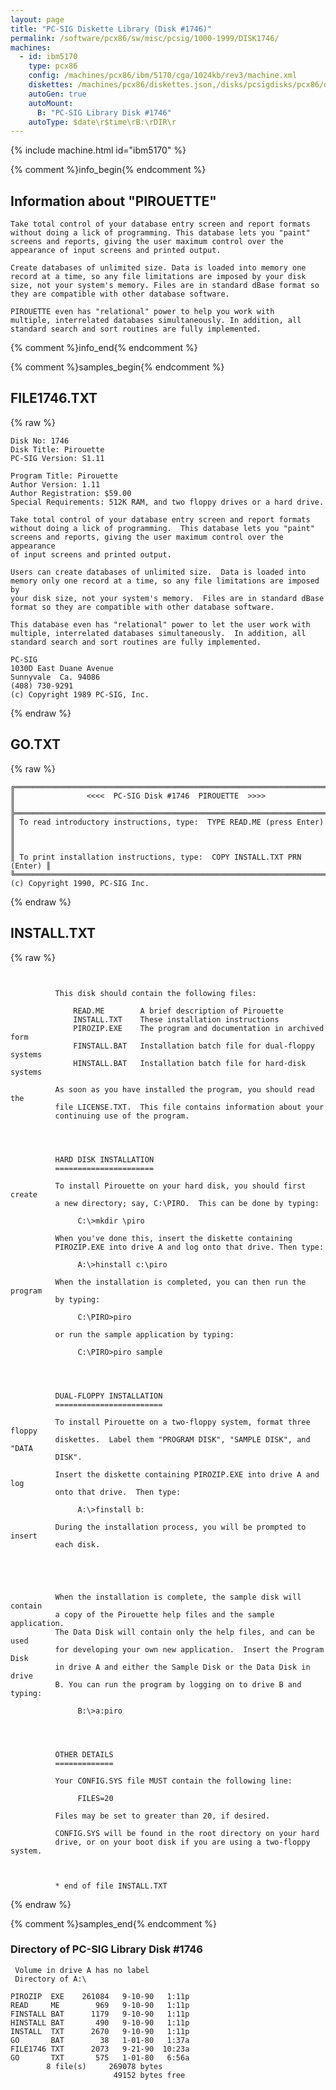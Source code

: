 ```yaml
---
layout: page
title: "PC-SIG Diskette Library (Disk #1746)"
permalink: /software/pcx86/sw/misc/pcsig/1000-1999/DISK1746/
machines:
  - id: ibm5170
    type: pcx86
    config: /machines/pcx86/ibm/5170/cga/1024kb/rev3/machine.xml
    diskettes: /machines/pcx86/diskettes.json,/disks/pcsigdisks/pcx86/diskettes.json
    autoGen: true
    autoMount:
      B: "PC-SIG Library Disk #1746"
    autoType: $date\r$time\rB:\rDIR\r
---
```


{% include machine.html id="ibm5170" %}

{% comment %}info_begin{% endcomment %}

## Information about "PIROUETTE"

    Take total control of your database entry screen and report formats
    without doing a lick of programming. This database lets you "paint"
    screens and reports, giving the user maximum control over the
    appearance of input screens and printed output.
    
    Create databases of unlimited size. Data is loaded into memory one
    record at a time, so any file limitations are imposed by your disk
    size, not your system's memory. Files are in standard dBase format so
    they are compatible with other database software.
    
    PIROUETTE even has "relational" power to help you work with
    multiple, interrelated databases simultaneously. In addition, all
    standard search and sort routines are fully implemented.
{% comment %}info_end{% endcomment %}

{% comment %}samples_begin{% endcomment %}

## FILE1746.TXT

{% raw %}
```
Disk No: 1746                                                           
Disk Title: Pirouette                                                   
PC-SIG Version: S1.11                                                   
                                                                        
Program Title: Pirouette                                                
Author Version: 1.11                                                    
Author Registration: $59.00                                             
Special Requirements: 512K RAM, and two floppy drives or a hard drive.  
                                                                        
Take total control of your database entry screen and report formats     
without doing a lick of programming.  This database lets you "paint"    
screens and reports, giving the user maximum control over the appearance
of input screens and printed output.                                    
                                                                        
Users can create databases of unlimited size.  Data is loaded into      
memory only one record at a time, so any file limitations are imposed by
your disk size, not your system's memory.  Files are in standard dBase  
format so they are compatible with other database software.             
                                                                        
This database even has "relational" power to let the user work with     
multiple, interrelated databases simultaneously.  In addition, all      
standard search and sort routines are fully implemented.                
                                                                        
PC-SIG                                                                  
1030D East Duane Avenue                                                 
Sunnyvale  Ca. 94086                                                    
(408) 730-9291                                                          
(c) Copyright 1989 PC-SIG, Inc.                                         
```
{% endraw %}

## GO.TXT

{% raw %}
```
╔═════════════════════════════════════════════════════════════════════════╗
║                <<<<  PC-SIG Disk #1746  PIROUETTE  >>>>                 ║
╠═════════════════════════════════════════════════════════════════════════╣
║ To read introductory instructions, type:  TYPE READ.ME (press Enter)    ║
║                                                                         ║
║ To print installation instructions, type:  COPY INSTALL.TXT PRN (Enter) ║
╚═════════════════════════════════════════════════════════════════════════╝
(c) Copyright 1990, PC-SIG Inc.

```
{% endraw %}

## INSTALL.TXT

{% raw %}
```


          This disk should contain the following files:

              READ.ME        A brief description of Pirouette
              INSTALL.TXT    These installation instructions
              PIROZIP.EXE    The program and documentation in archived form
              FINSTALL.BAT   Installation batch file for dual-floppy systems
              HINSTALL.BAT   Installation batch file for hard-disk systems

          As soon as you have installed the program, you should read the
          file LICENSE.TXT.  This file contains information about your
          continuing use of the program.




          HARD DISK INSTALLATION
          ======================

          To install Pirouette on your hard disk, you should first create
          a new directory; say, C:\PIRO.  This can be done by typing:

               C:\>mkdir \piro

          When you've done this, insert the diskette containing
          PIROZIP.EXE into drive A and log onto that drive. Then type:

               A:\>hinstall c:\piro

          When the installation is completed, you can then run the program
          by typing:

               C:\PIRO>piro

          or run the sample application by typing:

               C:\PIRO>piro sample




          DUAL-FLOPPY INSTALLATION
          ========================

          To install Pirouette on a two-floppy system, format three floppy
          diskettes.  Label them "PROGRAM DISK", "SAMPLE DISK", and "DATA
          DISK".

          Insert the diskette containing PIROZIP.EXE into drive A and log
          onto that drive.  Then type:

               A:\>finstall b:

          During the installation process, you will be prompted to insert
          each disk.





          When the installation is complete, the sample disk will contain
          a copy of the Pirouette help files and the sample application.
          The Data Disk will contain only the help files, and can be used
          for developing your own new application.  Insert the Program Disk
          in drive A and either the Sample Disk or the Data Disk in drive
          B. You can run the program by logging on to drive B and typing:

               B:\>a:piro




          OTHER DETAILS
          =============

          Your CONFIG.SYS file MUST contain the following line:

               FILES=20

          Files may be set to greater than 20, if desired.

          CONFIG.SYS will be found in the root directory on your hard
          drive, or on your boot disk if you are using a two-floppy system.



          * end of file INSTALL.TXT

```
{% endraw %}

{% comment %}samples_end{% endcomment %}

### Directory of PC-SIG Library Disk #1746

     Volume in drive A has no label
     Directory of A:\

    PIROZIP  EXE    261084   9-10-90   1:11p
    READ     ME        969   9-10-90   1:11p
    FINSTALL BAT      1179   9-10-90   1:11p
    HINSTALL BAT       490   9-10-90   1:11p
    INSTALL  TXT      2670   9-10-90   1:11p
    GO       BAT        38   1-01-80   1:37a
    FILE1746 TXT      2073   9-21-90  10:23a
    GO       TXT       575   1-01-80   6:56a
            8 file(s)     269078 bytes
                           49152 bytes free
